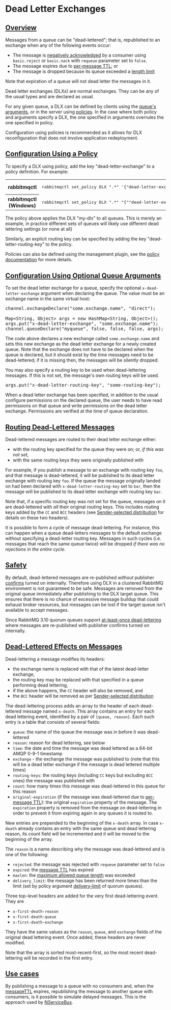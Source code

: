 <!--
Copyright (c) 2007-2022 VMware, Inc. or its affiliates.

All rights reserved. This program and the accompanying materials
are made available under the terms of the under the Apache License,
Version 2.0 (the "License”); you may not use this file except in compliance
with the License. You may obtain a copy of the License at

https://www.apache.org/licenses/LICENSE-2.0

Unless required by applicable law or agreed to in writing, software
distributed under the License is distributed on an "AS IS" BASIS,
WITHOUT WARRANTIES OR CONDITIONS OF ANY KIND, either express or implied.
See the License for the specific language governing permissions and
limitations under the License.
-->

# Dead Letter Exchanges

## <a id="overview" class="anchor" href="#overview">Overview</a>

Messages from a queue can be "dead-lettered"; that is, republished to
an exchange when any of the following events occur:

 * The message is [negatively acknowledged](./confirms.html) by a consumer using `basic.reject` or
   `basic.nack` with `requeue` parameter set to `false`.
 * The message expires due to [per-message TTL](./ttl.html); or
 * The message is dropped because its queue exceeded a [length limit](./maxlength.html)

Note that expiration of a queue will not dead letter the messages in it.

Dead letter exchanges (DLXs) are normal exchanges. They can be
any of the usual types and are declared as usual.

For any given queue, a DLX can be defined by clients using the
[queue's arguments](./queues.html#optional-arguments), or in the server
using [policies](./parameters.html#policies). In the
case where both policy and arguments specify a DLX, the one
specified in arguments overrules the one specified in policy.

Configuration using policies is recommended as it allows for DLX
reconfiguration that does not involve application redeployment.

## <a id="using-policies" class="anchor" href="#using-policies">Configuration Using a Policy</a>

To specify a DLX using policy, add the key "dead-letter-exchange"
to a policy definition. For example:

<table>
  <tr>
    <th>rabbitmqctl</th>
    <td>
<pre class="lang-bash">
rabbitmqctl set_policy DLX ".*" '{"dead-letter-exchange":"my-dlx"}' --apply-to queues
</pre>
    </td>
  </tr>
  <tr>
    <th>rabbitmqctl (Windows)</th>
    <td>
<pre class="lang-powershell">
rabbitmqctl set_policy DLX ".*" "{""dead-letter-exchange"":""my-dlx""}" --apply-to queues
</pre>
    </td>
  </tr>
</table>

The policy above applies the DLX "my-dlx" to all queues. This is merely an example, in practice
different sets of queues will likely use different dead lettering settings (or none at all)

Similarly, an explicit routing key can be specified by adding
the key "dead-letter-routing-key" to the policy.

Policies can also be defined using the management plugin, see
the [policy documentation](parameters.html#policies) for more details.

## <a id="using-optional-queue-arguments" class="anchor" href="#using-optional-queue-arguments">Configuration Using Optional Queue Arguments</a>

To set the dead letter exchange for a queue, specify
the optional `x-dead-letter-exchange` argument when
declaring the queue. The value must be an exchange name in
the same virtual host:

<pre class="lang-java">
channel.exchangeDeclare("some.exchange.name", "direct");

Map&lt;String, Object&gt; args = new HashMap&lt;String, Object&gt;();
args.put("x-dead-letter-exchange", "some.exchange.name");
channel.queueDeclare("myqueue", false, false, false, args);
</pre>

The code above declares a new exchange called
`some.exchange.name` and sets this new exchange
as the dead letter exchange for a newly created queue.
Note that the exchange does not have to be declared when
the queue is declared, but it should exist by the time
messages need to be dead-lettered; if it is missing then,
the messages will be silently dropped.

You may also specify a routing key to be used when
dead-lettering messages.  If this is not set, the
message's own routing keys will be used.

<pre class="lang-java">
args.put("x-dead-letter-routing-key", "some-routing-key");
</pre>

When a dead letter exchange has been specified, in addition to
the usual configure permissions on the declared queue, the user
needs to have read permissions on that queue and write
permissions on the dead letter exchange. Permissions are
verified at the time of queue declaration.

## <a id="routing" class="anchor" href="#routing">Routing Dead-Lettered Messages</a>

Dead-lettered messages are routed to their dead letter
exchange either:

 * with the routing key specified for the queue they
   were on; or, _if this was not set_,
 * with the same routing keys they were originally
   published with

For example, if you publish a message to an exchange with
routing key `foo`, and that message is
dead-lettered, it will be published to its dead letter
exchange with routing key `foo`.  If the queue
the message originally landed on had been declared with
`x-dead-letter-routing-key` set to
`bar`, then the message will be published to
its dead letter exchange with routing key
`bar`.

Note that, if a specific routing key was not set for the
queue, messages on it are dead-lettered with <em>all</em>
their original routing keys.  This includes routing keys
added by the `CC` and `BCC` headers
(see [Sender-selected distribution](sender-selected.html) for details on these two headers).


It is possible to form a cycle of message dead-lettering.  For
instance, this can happen when a queue dead-letters
messages to the default exchange without specifying a
dead-letter routing key.  Messages in such cycles (i.e.
messages that reach the same queue twice) will be
dropped <em>if there was no rejections in the entire cycle</em>.

## <a id="safety" class="anchor" href="#safety">Safety</a>

By default, dead-lettered messages are re-published <em>without</em> publisher
[confirms](confirms.html) turned on internally. Therefore using DLX in a clustered
RabbitMQ environment is not guaranteed to be safe. Messages are removed from the
original queue immediately after publishing to the DLX target queue. This ensures
that there is no chance of excessive message buildup that could exhaust broker
resources, but messages can be lost if the target queue isn't available to accept messages.

Since RabbitMQ 3.10 quorum queues support [at-least-once dead-lettering](./quorum-queues.html#dead-lettering)
where messages are re-published with publisher confirms turned on internally.

## <a id="effects" class="anchor" href="#effects">Dead-Lettered Effects on Messages</a>

Dead-lettering a message modifies its headers:

 * the exchange name is replaced with that of the latest dead-letter exchange,
 * the routing key may be replaced with that specified in a queue performing dead lettering,
 * if the above happens, the `CC` header will also be removed, and
 * the `BCC` header will be removed as per [Sender-selected distribution](sender-selected.html)

The dead-lettering process adds an array to the header of
each dead-lettered message named `x-death`.
This array contains an entry for each dead lettering event,
identified by a pair of `{queue, reason}`.
Each such entry is a table that consists
of several fields:

 * `queue`: the name of the queue the message was in before it was dead-lettered
 * `reason`: reason for dead lettering, see below
 * `time`: the date and time the message was dead lettered as a 64-bit AMQP 0-9-1 timestamp
 * `exchange` - the exchange the message was published to (note that this will be a dead letter
    exchange if the message is dead lettered multiple times)
 * `routing-keys`: the routing keys (including `CC` keys but excluding
   `BCC` ones) the message was published with
 * `count`: how many times this message was dead-lettered in this queue for this reason
 * `original-expiration` (if the message was dead-lettered due to [per-message TTL](ttl.html#per-message-ttl)): the
   original `expiration` property of the message. The `expiration` property is removed from the
   message on dead-lettering in order to prevent it from expiring again in any queues it is routed to.

New entries are prepended to the beginning of the `x-death`
array. In case `x-death` already contains an entry with
the same queue and dead lettering reason, its count field will be
incremented and it will be moved to the beginning of the array.

The `reason` is a name describing why the
message was dead-lettered and is one of the following:

 * `rejected`: the message was rejected with `requeue` parameter set to `false`
 * `expired`: the [message TTL](./ttl.html) has expired
 * `maxlen`: the [maximum allowed queue length](./maxlength.html) was exceeded
 * `delivery_limit`: the message has been returned more times than the limit (set by policy argument [delivery-limit](./quorum-queues.html#poison-message-handling) of quorum queues).

Three top-level headers are added for the very first dead-lettering
event. They are

 * `x-first-death-reason`
 * `x-first-death-queue`
 * `x-first-death-exchange`

They have the same values as the `reason`, `queue`,
and `exchange` fields of the original dead lettering event.
Once added, these headers are never modified.

Note that the array is sorted most-recent-first, so the
most recent dead-lettering will be recorded in the first
entry.

## <a id="use-cases" class="anchor" href="#use-cases">Use cases</a>

By publishing a message to a queue with no consumers and, when the [messageTTL](./ttl.html) expires, republishing the message to another queue with consumers, is it possible to simulate delayed messages. This is the approach used by [NServiceBus](https://docs.particular.net/transports/rabbitmq/delayed-delivery).
